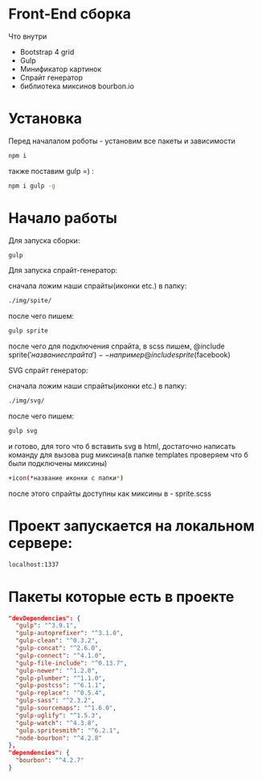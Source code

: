 # Front-End сборка
Что внутри
<ul>
  <li>Bootstrap 4 grid</li>
  <li>Gulp</li>
  <li>Минификатор картинок</li>
  <li>Спрайт генератор</li>
  <li>библиотека миксинов bourbon.io</li>
</ul>

# Установка
Перед началалом роботы - установим все пакеты и зависимости

```bash
npm i
```

также поставим gulp =) :
```bash
npm i gulp -g
```

# Начало работы


Для запуска сборки:
```bash
gulp
```

Для запуска спрайт-генератор:

сначала ложим наши спрайты(иконки etc.) в папку:

```bash
./img/spite/
```

после чего пишем:
```bash
gulp sprite
```

после чего для подключения спрайта, в scss пишем, @include sprite($'название спрайта') -- например @include sprite($facebook)

SVG спрайт генератор:

сначала ложим наши спрайты(иконки etc.) в папку:

```bash
./img/svg/
```

после чего пишем:
```bash
gulp svg
```

и готово, для того что б вставить svg в html, достаточно написать команду для вызова pug миксина(в папке templates проверяем что б были подключены миксины)

```bash
+icon(*название иконки с папки*)
```

после этого спрайты доступны как миксины в - sprite.scss

# Проект запускается на локальном сервере:

```bash
localhost:1337
```

# Пакеты которые есть в проекте

```json
"devDependencies": {
  "gulp": "^3.9.1",
  "gulp-autoprefixer": "^3.1.0",
  "gulp-clean": "^0.3.2",
  "gulp-concat": "^2.6.0",
  "gulp-connect": "^4.1.0",
  "gulp-file-include": "^0.13.7",
  "gulp-newer": "^1.2.0",
  "gulp-plumber": "^1.1.0",
  "gulp-postcss": "^6.1.1",
  "gulp-replace": "^0.5.4",
  "gulp-sass": "^2.3.2",
  "gulp-sourcemaps": "^1.6.0",
  "gulp-uglify": "^1.5.3",
  "gulp-watch": "^4.3.8",
  "gulp.spritesmith": "^6.2.1",
  "node-bourbon": "^4.2.8"
},
"dependencies": {
  "bourbon": "^4.2.7"
}
```
